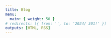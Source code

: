 ```yaml
---
title: Blog
menu:
  main: { weight: 50 }
# redirects: [{ from: '', to: '2024/ 301!' }]
outputs: [HTML, RSS]
---
```

